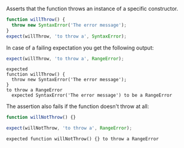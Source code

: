 Asserts that the function throws an instance of a specific constructor.

```javascript
function willThrow() {
  throw new SyntaxError('The error message');
}
expect(willThrow, 'to throw a', SyntaxError);
```

In case of a failing expectation you get the following output:

```javascript
expect(willThrow, 'to throw a', RangeError);
```

```output
expected
function willThrow() {
  throw new SyntaxError('The error message');
}
to throw a RangeError
  expected SyntaxError('The error message') to be a RangeError
```

The assertion also fails if the function doesn't throw at all:

```javascript
function willNotThrow() {}

expect(willNotThrow, 'to throw a', RangeError);
```

```output
expected function willNotThrow() {} to throw a RangeError
```
